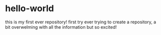 # hello-world
this is my first ever repository!
first try ever trying to create a repository, a bit overwelming with all the information but so excited!
